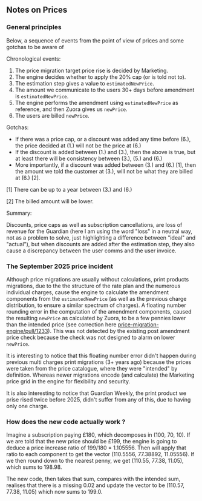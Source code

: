 ## Notes on Prices

### General principles

Below, a sequence of events from the point of view of prices and some gotchas to be aware of

Chronological events:

1. The price migration target price rise is decided by Marketing.
2. The engine decides whether to apply the 20% cap (or is told not to).
3. The estimation step gives a value to `estimatedNewPrice`.
4. The amount we communicate to the users 30+ days before amendment is `estimatedNewPrice`.
5. The engine performs the amendment using `estimatedNewPrice` as reference, and then Zuora gives us `newPrice`.
6. The users are billed `newPrice`.

Gotchas:

- If there was a price cap, or a discount was added any time before (6.), the price decided at (1.) will not be the price at (6.)
- If the discount is added between (1.) and (3.), then the above is true, but at least there will be consistency between (3.), (5.) and (6.)
- More importantly, if a discount was added between (3.) and (6.) [1], then the amount we told the customer at (3.), will not be what they are billed at (6.) [2].

[1] There can be up to a year between (3.) and (6.)

[2] The billed amount will be lower.

Summary:

Discounts, price caps as well as subscription cancellations, are loss of revenue for the Guardian (here I am using the word "loss" in a neutral way, not as a problem to solve, just highlighting a difference between "ideal" and "actual"), but when discounts are added after the estimation step, they also cause a discrepancy between the user comms and the user invoice.

### The September 2025 price incident

Although price migrations are usually without calculations, print products migrations, due to the the structure of the rate plan and the numerous individual charges, cause the engine to calculate the amendment components from the `estimatedNewPrice` (as well as the previous charge distribution, to ensure a similar spectrum of charges). A floating number rounding error in the computation of the amendment components, caused the resulting `newPrice` as calculated by Zuora, to be a few pennies lower than the intended price (see correction here [price-migration-engine/pull/1233](https://github.com/guardian/price-migration-engine/pull/1233)). This was not detected by the existing post amendment price check because the check was not designed to alarm on lower `newPrice`.

It is interesting to notice that this floating number error didn't happen during previous multi charges print migrations (3+ years ago) because the prices were taken from the price catalogue, where they were "intended" by definition. Whereas newer migrations encode (and calculate) the Marketing price grid in the engine for flexibility and security.

It is also interesting to notice that Guardian Weekly, the print product we prise rised twice before 2025, didn't suffer from any of this, due to having only one charge.

### How does the new code actually work ?

Imagine a subscription paying £180, which decomposes in (100, 70, 10). If we are told that the new price should be £199, the engine is going to deduce a price increase ratio of 199/180 = 1.105556. Then will apply that ratio to each component to get the vector (110.5556, 77.38892, 11.05556). If we then round down to the nearest penny, we get (110.55, 77.38, 11.05), which sums to 198.98.

The new code, then takes that sum, compares with the intended sum, realises that there is a missing 0.02 and update the vector to be (110.57, 77.38, 11.05) which now sums to 199.0.
